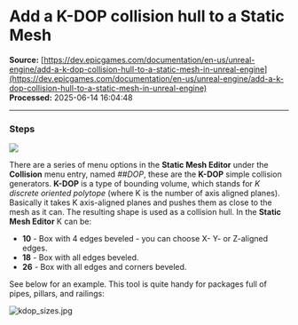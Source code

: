 # Add a K-DOP collision hull to a Static Mesh

**Source:** [https://dev.epicgames.com/documentation/en-us/unreal-engine/add-a-k-dop-collision-hull-to-a-static-mesh-in-unreal-engine](https://dev.epicgames.com/documentation/en-us/unreal-engine/add-a-k-dop-collision-hull-to-a-static-mesh-in-unreal-engine)  
**Processed:** 2025-06-14 16:04:48

---

### Steps

![](https://d1iv7db44yhgxn.cloudfront.net/documentation/images/b2daad4b-624d-41b4-bef1-613c1b297249/colref_collisionmenu_kdop.png)

There are a series of menu options in the **Static Mesh Editor** under the **Collision** menu entry, named *##DOP*, these are the **K-DOP** simple collision generators. **K-DOP** is a type of bounding volume, which stands for *K discrete oriented polytope* (where K is the number of axis aligned planes). Basically it takes K axis-aligned planes and pushes them as close to the mesh as it can. The resulting shape is used as a collision hull. In the **Static Mesh Editor** K can be:

-   **10** - Box with 4 edges beveled - you can choose X- Y- or Z-aligned edges.
-   **18** - Box with all edges beveled.
-   **26** - Box with all edges and corners beveled.

See below for an example. This tool is quite handy for packages full of pipes, pillars, and railings:

![kdop_sizes.jpg](https://d1iv7db44yhgxn.cloudfront.net/documentation/images/c0943730-fdad-4c5e-8dc3-cdc7cff298fa/kdop_sizes.jpg)